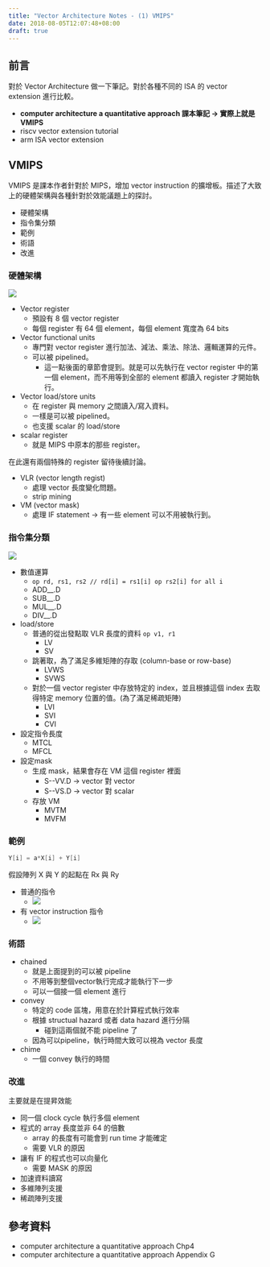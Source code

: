 ```yaml
---
title: "Vector Architecture Notes - (1) VMIPS"
date: 2018-08-05T12:07:48+08:00
draft: true
---
```


## 前言

對於 Vector Architecture 做一下筆記。對於各種不同的 ISA 的 vector extension 進行比較。

- **computer architecture a quantitative approach 課本筆記 -> 實際上就是 VMIPS**
- riscv vector extension tutorial
- arm ISA vector extension

## VMIPS

VMIPS 是課本作者針對於 MIPS，增加 vector instruction 的擴增板。描述了大致上的硬體架構與各種針對於效能議題上的探討。

- 硬體架構
- 指令集分類
- 範例
- 術語
- 改進

### 硬體架構

![](https://i.imgur.com/MqS7Hjz.png)

- Vector register
    - 預設有 8 個 vector register
    - 每個 register 有 64 個 element，每個 element 寬度為 64 bits
- Vector functional units
    - 專門對 vector register 進行加法、減法、乘法、除法、邏輯運算的元件。
    - 可以被 pipelined。
        - 這一點後面的章節會提到。就是可以先執行在 vector register 中的第一個 element，而不用等到全部的 element 都讀入 register 才開始執行。
- Vector load/store units
    - 在 register 與 memory 之間讀入/寫入資料。
    - 一樣是可以被 pipelined。
    - 也支援 scalar 的 load/store
- scalar register
    - 就是 MIPS 中原本的那些 register。

在此還有兩個特殊的 register 留待後續討論。

- VLR (vector length regist)
    - 處理 vector 長度變化問題。
    - strip mining
- VM (vector mask)
    - 處理 IF statement -> 有一些 element 可以不用被執行到。

### 指令集分類

![](https://i.imgur.com/iJma1jU.png)

- 數值運算
    - `op rd, rs1, rs2 // rd[i] = rs1[i] op rs2[i] for all i` 
    - ADD__.D
    - SUB__.D
    - MUL__.D
    - DIV__.D
- load/store
    - 普通的從出發點取 VLR 長度的資料 `op v1, r1`
        - LV
        - SV
    - 跳著取，為了滿足多維矩陣的存取 (column-base or row-base)
        - LVWS 
        - SVWS
    - 對於一個 vector register 中存放特定的 index，並且根據這個 index 去取得特定 memory 位置的值。(為了滿足稀疏矩陣)
        - LVI 
        - SVI
        - CVI
- 設定指令長度
    - MTCL
    - MFCL
- 設定mask
    - 生成 mask，結果會存在 VM 這個 register 裡面
        - S--VV.D -> vector 對 vector 
        - S--VS.D -> vector 對 scalar
    - 存放 VM
        - MVTM
        - MVFM

### 範例

```c
Y[i] = a*X[i] + Y[i] 
```

假設陣列 X 與 Y 的起點在 Rx 與 Ry

- 普通的指令
    - ![](https://i.imgur.com/VbbIKuI.png)
- 有 vector instruction 指令
    - ![](https://i.imgur.com/3zl5m5z.png)

### 術語

- chained
    - 就是上面提到的可以被 pipeline
    - 不用等到整個vector執行完成才能執行下一步
    - 可以一個接一個 element 進行
- convey
    - 特定的 code 區塊，用意在於計算程式執行效率
    - 根據 structual hazard 或者 data hazard 進行分隔
        - 碰到這兩個就不能 pipeline 了
    - 因為可以pipeline，執行時間大致可以視為 vector 長度 
- chime
    - 一個 convey 執行的時間

### 改進

主要就是在提昇效能

- 同一個 clock cycle 執行多個 element
- 程式的 array 長度並非 64 的倍數
    - array 的長度有可能會到 run time 才能確定
    - 需要 VLR 的原因
- 讓有 IF 的程式也可以向量化
    - 需要 MASK 的原因
- 加速資料讀寫
- 多維陣列支援
- 稀疏陣列支援 

## 參考資料

- computer architecture a quantitative approach Chp4
- computer architecture a quantitative approach Appendix G